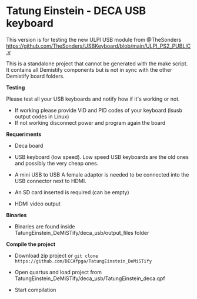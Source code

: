# Tatung Einstein - DECA USB keyboard

This version is for testing the new ULPI USB module from @TheSonders https://github.com/TheSonders/USBKeyboard/blob/main/ULPI_PS2_PUBLIC.v

This is a standalone project that cannot be generated with the make script. It contains all Demistify components but is not in sync with the other Demistify board folders.

**Testing**

Please test all your USB keyboards and notify how if it's working or not.  

* If working please provide VID and PID codes of your keyboard (lsusb output codes in Linux)
* If not working disconnect power and program again the board

**Requeriments**

* Deca board  
* USB keyboard (low speed). Low speed USB keyboards are the old ones and possibly the very cheap ones.
* A mini USB to USB A female adaptor is needed  to be connected into the USB connector next to HDMI.

* An SD card inserted is required (can be empty)
* HDMI video output

**Binaries**

* Binaries are found inside TatungEinstein_DeMiSTify/deca_usb/output_files folder

**Compile the project**

* Download zip project or `git clone https://github.com/DECAfpga/TatungEinstein_DeMiSTify`

* Open quartus and load project from TatungEinstein_DeMiSTify/deca_usb/TatungEinstein_deca.qpf

* Start compilation

